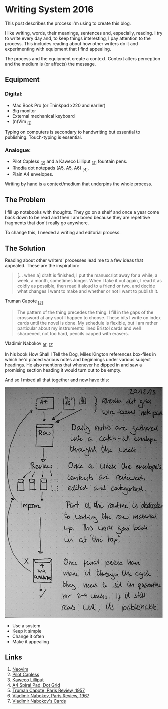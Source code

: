# Writing System 2016

This post describes the process I'm using to create this blog.

I like writing, words, their meanings, sentences and, especially,
reading. I try to write every day and, to keep things
interesting, I pay attention to the process. This includes reading
about how other writers do it and experimenting with equipment that
I find appealing. 

The process and the equipment create a context. Context alters
perception and the medium is (or affects) the message.

## Equipment

### Digital:
* Mac Book Pro (or Thinkpad x220 and earlier)
* Big monitor
* External mechanical keyboard
* (n)Vim <sub>[_[1](#ref1)_]</sub>

Typing on computers is secondary to handwriting but essential to
publishing. Touch-typing is essential.

### Analogue:
* Pilot Capless <sub>[_[2](#ref2)_]</sub> and a Kaweco Lilliput
  <sub>[_[3](#ref3)_]</sub> fountain pens.
* Rhodia dot notepads (A5, A5, A6) <sub>[_[4](#ref4)_]</sub>.
* Plain A4 envelopes.

Writing by hand is a context/medium that underpins the whole
process.

## The Problem

I fill up notebooks with thoughts. They go on a shelf and once a
year come back down to be read and then I am bored because
they are repetitive fragments that don't really go anywhere.

To change this, I needed a writing and editorial process.

## The Solution

Reading about other writers' processes lead me to a few ideas
that appealed. These are the inspiration:

> [… when a] draft is finished, I put the manuscript away for a while, a week,
> a month, sometimes longer. When I take it out again, I read it as
> coldly as possible, then read it aloud to a friend or two, and
> decide what changes I want to make and whether or not I want to
> publish it.

Truman Capote <sub>[_[5](#ref5)_]</sub>

> The pattern of the thing precedes the thing. I fill in the gaps
> of the crossword at any spot I happen to choose. These bits I
> write on index cards until the novel is done. My schedule is
> flexible, but I am rather particular about my instruments: lined
> Bristol cards and well sharpened, not too hard, pencils capped
> with erasers.

Vladimir Nabokov  <sub>[_[6](#ref6)_]</sub> <sub>[_[7](#ref7)_]</sub>

In his book How Shall I Tell the Dog, Miles Kington references
box-files in which he'd placed various notes and beginnings under
various subject headings. He also mentions that whenever he dipped
in and saw a promising section heading it would turn out to be empty.

And so I mixed all that together and now have this:

![A picture of my notes on this writing system.](./writingSystem2016.jpg)

* Use a system
* Keep it simple
* Change it often
* Make it appealing

## Links

1. <a id="ref1"></a> [Neovim](https://github.com/neovim/neovim)
2. <a id="ref2"></a> [Pilot Capless](http://www.pilotpen.co.uk/en/fine-writing/capless/capless-matte-black-trim-medium-nib.html)
3. <a id="ref3"></a> [Kaweco Lilliput](http://www.kaweco-pen.com/en/Schreibgeraete/andere_serien/liliput/fuellhalter/liliput_fuellhalter.php)
4. <a id="ref4"></a> [A4 Spiral Pad, Dot Grid](http://www.rhodiapads.com/collections_spiral_A4.php<Paste>)
6. <a id="ref5"></a>[Truman Capote, Paris Review, 1957](http://www.theparisreview.org/interviews/4867/the-art-of-fiction-no-17-truman-capote)
7. <a id="ref6"></a> [Vladimir Nabokov, Paris Review, 1967](http://www.theparisreview.org/interviews/4310/the-art-of-fiction-no-40-vladimir-nabokov)
8. <a id="ref7"></a> [Vladimir Nabokov's Cards](http://www.openculture.com/2014/02/the-notecards-on-which-vladimir-nabokov-wrote-lolita.html)

